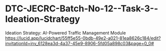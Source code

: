# DTC-JECRC-Batch-No-12--Task-3--Ideation-Strategy
Ideation Strategy: AI-Powered Traffic Management Module
https://lucid.app/lucidchart/55ff5e55-0bdb-49e2-a021-81ea8626c184/edit?invitationId=inv_6128ea3d-4a37-45e9-8906-5fd05a898c03&page=0_0#
